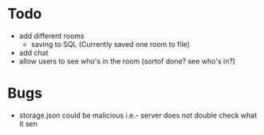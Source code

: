 # Todo
- add different rooms
    - saving to SQL (Currently saved one room to file)
- add chat
- allow users to see who's in the room (sortof done? see who's in?)

# Bugs
- storage.json could be malicious i.e.- server does not double check what it sen
